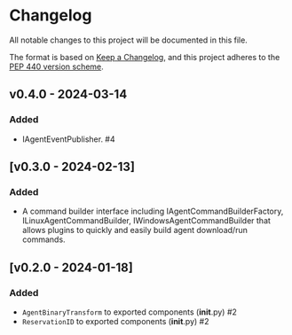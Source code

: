 # Changelog
All notable changes to this project will be documented in this
file.

The format is based on [Keep a
Changelog](https://keepachangelog.com/en/1.0.0/), and this project adheres to
the [PEP 440 version scheme](https://peps.python.org/pep-0440/#version-scheme).


## v0.4.0 - 2024-03-14
### Added
- IAgentEventPublisher. #4

## [v0.3.0 - 2024-02-13]
### Added
- A command builder interface including IAgentCommandBuilderFactory,
  ILinuxAgentCommandBuilder, IWindowsAgentCommandBuilder that allows plugins to
  quickly and easily build agent download/run commands.

## [v0.2.0 - 2024-01-18]
### Added
- `AgentBinaryTransform` to exported components (__init__.py) #2
- `ReservationID` to exported components (__init__.py) #2
